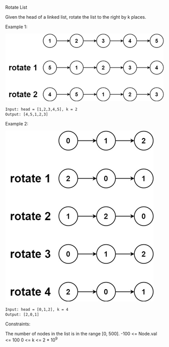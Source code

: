 Rotate List

Given the head of a linked list, rotate the list to the right by k places.

Example 1:

![](img/rotate1.jpg)
```
Input: head = [1,2,3,4,5], k = 2
Output: [4,5,1,2,3]
```

Example 2:

![](img/roate2.jpg)
```
Input: head = [0,1,2], k = 4
Output: [2,0,1]
``` 

Constraints:

The number of nodes in the list is in the range [0, 500].
-100 <= Node.val <= 100
0 <= k <= 2 * 10<sup>9</sup>